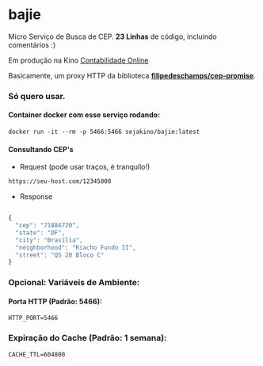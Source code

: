 # bajie

Micro Serviço de Busca de CEP. **23 Linhas** de código, incluindo comentários :)

Em produção na Kino [Contabilidade Online](https://sejakino.com.br/contabilidade-online)

Basicamente, um proxy HTTP da biblioteca **[filipedeschamps/cep-promise](https://github.com/filipedeschamps/cep-promise)**.


### Só quero usar.

#### Container docker com esse serviço rodando:

```docker
docker run -it --rm -p 5466:5466 sejakino/bajie:latest
```

#### Consultando CEP's

- Request (pode usar traços, é tranquilo!)
```bash
https://seu-host.com/12345000
```

- Response
```javascript

{
  "cep": "71884720",
  "state": "DF",
  "city": "Brasília",
  "neighborhood": "Riacho Fundo II",
  "street": "QS 20 Bloco C"
}
```

### Opcional: Variáveis de Ambiente:

#### Porta HTTP (Padrão: 5466):

```nginx
HTTP_PORT=5466
```

### Expiração do Cache (Padrão: 1 semana):
```nginx
CACHE_TTL=604800
```
